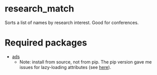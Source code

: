 # research_match
Sorts a list of names by research interest. Good for conferences.

# Required packages
- [ads](https://github.com/andycasey/ads)
    - Note: install from source, not from pip. The pip version gave me issues for lazy-loading attributes (see [here](https://github.com/andycasey/ads/issues/77)).
